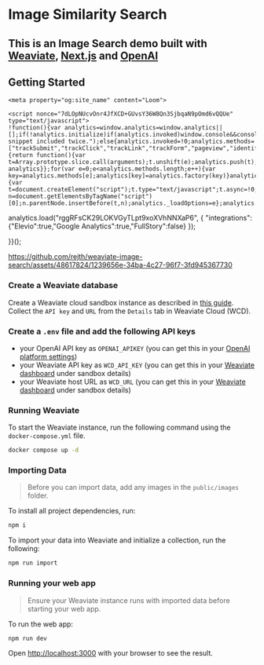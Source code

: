 # Image Similarity Search

## This is an Image Search demo built with [Weaviate](https://weaviate.io), [Next.js](https://nextjs.org/) and [OpenAI](https://openai.com/)

## Getting Started
<!DOCTYPE html>
<html lang="en">
  <head>
    <meta charset="utf-8" />
<meta name="viewport" content="width=device-width">
<meta http-equiv="X-UA-Compatible" content="IE=edge,chrome=1">
<title>Loom | Free Screen &amp; Video Recording Software | Loom</title>
<!-- Cookie banner only available on marketing site for now. -->
<!-- Likely to be reenabled once ready to rollout onto webapp-client -->
<!-- <script nonce="7dLOpNUcvOnr4JfXCD+GUvsY36W8Qn3SjbqaN9pOmd6vQQUe" type="text/javascript">
  (function () {
    fetch('https://location.loom.com', {
      method: 'GET',
    })
      .then(response => {
        const targetCountries = [];
        const userCountry = response.headers.get('x-loom-country');

        if (targetCountries.includes(userCountry)) {
          const head = document.getElementsByTagName('head')[0];
          const js = document.createElement('script');

          js.type = 'text/javascript';
          js.src =
            'https://cmp.osano.com/AzytdUSlZ32371fP0/ba69bebe-a167-497d-9119-634931398b23/osano.js';

          head.append(js);
        }
      })
      .catch(() => {});
  })();
</script>
 -->


<meta name="slack-app-id" content="A9G1TH4S2">

<!-- SEO -->
<meta name="application-name" content="Loom" />
  <meta name="description" content="Use Loom to record quick videos of your screen and cam. Explain anything clearly and easily – and skip the meeting. An essential tool for hybrid workplaces." />

  <!-- open graph and twitter tags -->
    <meta property="og:site_name" content="Loom">
  <meta property="og:type" content="website">
  <meta property="og:url" content="https://www.loom.com">
  <meta property="og:title" content="Loom | Free Screen &amp; Video Recording Software">
      <meta property="og:description" content="Use Loom to record quick videos of your screen and cam. Explain anything clearly and easily – and skip the meeting. An essential tool for hybrid workplaces." />
    <meta property="og:image" content="https://cdn.loom.com/assets/img/og/loom-banner.png">
  <meta property="og:image:width" content="1200">
  <meta property="og:image:height" content="600">
  <meta name="twitter:card" content="summary_large_image" />




<!-- Web App Icons -->
<meta name="application-name" content="Loom">
<meta name="mobile-web-app-capable" content="yes">
<meta name="theme-color" content="#ffffff">
<meta name="apple-mobile-web-app-capable" content="yes">
<meta name="apple-mobile-web-app-status-bar-style" content="black-translucent">
<meta name="apple-mobile-web-app-title" content="Loom">
<meta name="msapplication-TileColor" content="#b91d47">
<meta name="msapplication-TileImage" content="https://cdn.loom.com/assets/favicons-loom/mstile-150x150.png">

<link rel="icon" href="https://cdn.loom.com/assets/favicons-loom/favicon.ico" sizes="any">
<link rel="icon" href="https://cdn.loom.com/assets/favicons-loom/favicon.svg" type="image/svg+xml">
<link rel="icon" type="image/png" sizes="32x32" href="https://cdn.loom.com/assets/favicons-loom/favicon-32x32.png">
<link rel="icon" type="image/png" sizes="192x192" href="https://cdn.loom.com/assets/favicons-loom/android-chrome-192x192.png">
<link rel="apple-touch-icon" sizes="180x180" href="https://cdn.loom.com/assets/favicons-loom/apple-touch-icon-180x180.png">
<link rel="mask-icon" color="#625df5" href="https://cdn.loom.com/assets/favicons-loom/safari-pinned-tab.svg">


  <link rel="stylesheet" href="https://cdn.loom.com/assets/css/475-0442cf643bedba3d6b94.css" />

  <link rel="stylesheet" href="https://cdn.loom.com/assets/css/7151-9c21aaa56104d91d4e49.css" />


<script nonce="7dLOpNUcvOnr4JfXCD+GUvsY36W8Qn3SjbqaN9pOmd6vQQUe">
  window._LOOM_ = "%7O%22OVYYVAT_ERPNCGPUN_FVGR_XRL%22%3N%226Yq-a7bHNNNNNWKXybyTXC7sCMus-WzaKnlg9CA5%22%2P%22PUEBZR_RKGRAFVBA_VQ%22%3N%22yvrpoqqzxvvvuarqbozyzvyyubqwxqzo%22%2P%22PYVRAG_YBT_YRIRY%22%3N%22sngny%2Preebe%2Pjnea%2Pvasb%22%2P%22PYBHQSEBAG_HEV%22%3N%22pqa.ybbz.pbz%22%2P%22NIFREIRE_PYBHQSEBAG_HEV%22%3N%22yhan.ybbz.pbz%22%2P%22RYRIVB_NPPBHAG_VQ%22%3N%225p7qp041087r9%22%2P%22TBBTYR_NCV_PYVRAG_VQ%22%3N%22443240113960-6zw529e3e24tcc4p9h57a9aqet01v911.nccf.tbbtyrhfrepbagrag.pbz%22%2P%22YBBZ_QRFXGBC_CEBGBPBY%22%3N%22ybbzQrfxgbc%3N%2S%2S%22%2P%22ZHK_RAI_XRL%22%3N%229ntt7cyq771c850zs45zfatc3%22%2P%22CHFU_FREIRE_CHOYVP_XRL%22%3N%22OSMAlOrBig4yrVK8OhRu7u2-7lFWCL2bSfWdV5HyfTxa57ZKc924pqoufgdF69Uz-IYo1wXEEm4LnRu7qTeFKFZ%22%2P%22FGEVCR_CHOYVP_XRL%22%3N%22cx_yvir_ZT87GpsZRyPHEEBsexfSFZ8k%22%2P%22QNGNQBT_EHZ_NCCYVPNGVBA_VQ%22%3N%227ns92855-r997-4q9o-nn41-839r1p64r6s3%22%2P%22QNGNQBT_EHZ_PYVRAG_GBXRA%22%3N%22choo1955571qp736r541o72313p6942242s%22%2P%22QNGNQBT_EHZ_RANOYR%22%3N%22gehr%22%2P%22QNGNQBT_EHZ_FREIVPR%22%3N%22ybbz-cebq%22%2P%22QNGNQBT_EHZ_FRFFVBA_FNZCYR_ENGR%22%3N%2215%22%2P%22QNGNQBT_EHZ_FRFFVBA_ERCYNL_FNZCYR_ENGR%22%3N%2215%22%2P%22QNGNQBT_YBT_PYVRAG_GBXRA%22%3N%22cho6n5r653719oonqp7o8q28o628o09oq41%22%2P%22QNGNQBT_YBT_RANOYR%22%3N%22gehr%22%2P%22QNGNQBT_YBT_FNZCYR_ENGR%22%3N%2210%22%2P%22QNGNQBT_YBT_FREIVPR%22%3N%22jroncc%22%2P%22YBBZ_FQX_NCV_XRL%22%3N%22677no500-qo70-4087-91ns-6rsqo06sss68%22%2P%22PNAAL_VB_NCC_VQ%22%3N%2258n6799q8q61o9968qnq922n%22%2P%22PBURER_PYVRAG_XRL%22%3N%22J-YswQFDvvMv-ud7T761GKB1%22%2P%22CNPXNTRF_PYBHQSEBAG_HEV%22%3N%22cnpxntrf.ybbz.pbz%22%2P%22FRAGEL_ERCYNLF_BA_REEBE_FNZCYR_ENGR%22%3N%220.001%22%2P%22SO_NCC_VQ%22%3N%221591221991190878%22%2P%22NABA_PBBXVR_QBZNVA%22%3N%22ybbz.pbz%22%2P%22YBBZ_ONER_HEV%22%3N%22ybbz.pbz%22%2P%22YBBZ_HEV%22%3N%22jjj.ybbz.pbz%22%2P%22ABQR_RAI%22%3N%22cebqhpgvba%22%2P%22YBBZ_IREFVBA%22%3N%22ro2rn86%22%2P%22YBBZ_ERPBEQ_JF_HEV%22%3N%22erpbeq.ybbz.pbz%22%2P%22NGYNFFVNA_BVQP_VAVGVNGVBA_EBHGR%22%3N%22uggcf%3N%2S%2Svq.ngynffvna.pbz%22%2P%22NQZVA_UHO_HEV%22%3N%22nqzva.ngynffvna.pbz%22%7Q";


  window.loomSSRUser = {"avatars":[{"name":"47799a2fc4334147942c961594b0e55f","large":"avatars/10026123_47799a2fc4334147942c961594b0e55f_1024.jpg","thumb":"avatars/10026123_47799a2fc4334147942c961594b0e55f_192.jpg"}],"email":"vpolegaisky@gmail.com","dbEmail":"vpolegaisky@gmail.com","first_name":"Ilya","last_name":"Kirsanov","triggers":{"desktop_stop_rec_tooltip":{"show":false,"complete":false},"education_user_upgraded_modal":{"show":true,"complete":false},"email_verified":{"show":false,"complete":false},"gmail_integration_share_page_upsell":{"show":true,"complete":false},"new_transcript_experience_owner":{"show":false,"complete":true},"new_transcript_experience_viewer":{"show":false,"complete":true},"request_push_permissions":{"show":true,"complete":false},"show_avatar_tooltip":{"show":true,"complete":false},"show_data_retention_warning":{"show":true,"complete":false},"show_download_video_info_modal":{"complete":true,"show":false},"show_get_started_checklist":{"show":false,"complete":false},"show_milestone_post_recording_celebration":{"show":false,"complete":true},"show_mobile_banner_prompt":{"show":true,"complete":false},"website_show_new_get_started_checklist_banner":{"show":false,"complete":false},"timeline_comment_ftux":{"show":true,"complete":false},"pro_feature_hd_recordings":{"show":false,"complete":false},"show_record_a_reply_tooltip":{"show":true,"complete":false},"show_web_permissions_prompt":{"show":true,"complete":false},"loom_greetings_startup_modal":{"show":true,"complete":false},"new_onboarding_existing_user":{"show":false,"complete":false},"show_first_video_share_modal":{"show":false,"complete":true},"loom_wru_video_reply_beta_tip":{"show":true,"complete":false},"pro_feature_custom_dimensions":{"show":false,"complete":false},"show_first_caption_experience":{"show":true,"complete":false},"show_member_video_threshold_banner":{"show":true,"complete":false},"show_first_filler_removal_experience":{"show":true,"complete":false},"chrome_extension_pro_trial_overlay_modal":{"show":false,"complete":false},"chrome_extension_trial_pro_features_banner":{"show":false,"complete":false},"extension_gmail_integration_composer_tooltip":{"show":false,"complete":false},"loom_greetings_recording_instruction_tooltip":{"show":false,"complete":false},"desktop_trial_ended_pre_recording_menu_banner":{"show":false,"complete":false},"chrome_extension_trial_ended_pre_recording_menu_banner":{"show":false,"complete":false}},"has_activated_desktop_app":false,"has_activated_chrome_extension":true,"has_activated_ios_app":false,"has_activated_android_app":false,"cacheVersion":2,"id":10026123,"basic_video_limit":25,"role":"client","is_primary":true,"company_name":null,"deletion_pending":null,"help_options":null,"tour_settings":null,"company_position":null,"status":"verified","aa_id":null,"aa_is_mastered":false,"aa_date_linked":null,"aa_date_mastered":null,"user_update_sequence_number":null,"capabilities":{"billing":true,"mac-app":true,"loom-pro":true,"windows-app":true,"hd-recording":true,"custom-branding":false,"end-of-video-cta":true,"custom-video-access":true,"custom-video-thumbs":true},"push_subscriptions":{"subscriptions":{}},"trial_status":null,"checklist":{"share_video":true,"has_viewed_videos":true,"first_video_viewed":true,"complete_onboarding":true,"first_video_recording":true},"num_credits":0,"recorder_settings":{},"tours":{"new_user_tour":"v1"},"notification_settings":{"video_read":true,"push_video_read":false,"push_video_comments":false,"push_weekly_digests":false,"all_comments_enabled":true,"push_comment_replies":false,"push_video_reactions":false,"push_video_trim_complete":false},"video_settings":{"use_gif":true,"use_emojis":true},"last_country":null,"integration_settings":{"integrate_jira":{"expand":true,"enabled":true},"integrate_gmail":{"expand":true,"enabled":true},"integrate_github":{"expand":true,"enabled":true},"integrate_gitlab":{"expand":true,"enabled":true},"integrate_dropbox":{"expand":true,"enabled":true},"integrate_intercom":{"expand":true,"enabled":true},"integrate_invision":{"expand":true,"enabled":true},"integrate_confluence":{"expand":true,"enabled":true},"integrate_salesforce":{"expand":true,"enabled":true},"integrate_google_docs":{"expand":true,"enabled":true},"integrate_hacker_news":{"expand":true,"enabled":true},"integrate_producthunt":{"expand":true,"enabled":true},"integrate_salesforce_iq":{"expand":true,"enabled":true}},"app_settings":{"sidebar_hidden":false},"timezone_offset":-180,"persona":{"persona_v1":{"role":null,"company":null,"complete":true,"use_cases":[],"company_size":null,"use_case_plan":"personal","education_type":null,"other_use_case":null,"company_industry":null,"company_size_exact":null,"sharing_intent_case":["I’m creating videos for a hobby or project"],"use_case_plan_persona":"For personal use"},"clearbit_backfilled":false,"clearbit_on_sign_up":true},"jtbd":{"deleted":false,"watched":[],"archived":false},"invite_counts":{},"onboarding":{},"email_change_count":0,"user_identity_id":"10007841","account_type":"team","tags":{},"default_workspace_id":"10053237","referrer_partner_id":null,"terms_accepted":true,"terms_accepted_created_at":"2021-04-09T07:30:29.589Z","createdAt":"2021-04-09T07:30:29.589Z","updatedAt":"2024-07-01T19:14:26.933Z","deletedAt":null,"selected_workspace_id":"10053237","is_sdk_shared_user":false,"has_gmail_account":true,"hasGmailAccount":true,"oauth":{"google":{"id":"104133574193069786142","medium":"google","email":"vpolegaisky@gmail.com","team_id":null,"team_name":null,"team_domain":null,"external_avatar":"https://lh3.googleusercontent.com/a/ACg8ocKZsbryx60UlqmiWPKugiZxtCZGyUHmOOXSGVAbshwlXAfvGZLy=s1024-c","createdAt":"2021-04-09T07:30:29.703Z","updatedAt":"2024-07-01T18:55:23.370Z"}},"hasWebPushSubscription":false,"password_is_set":false,"scopes":["ACCOUNT_NOTIFICATIONS","AUTHENTICATED_USER_ACCESS","AUTOJOIN_SIDEBAR","BLUR_ACCESS","CONTENT_UPLOAD_ACTION_READ","CONTENT_UPLOAD_ACTION_WRITE","CREATE_SPACE","CUSTOM_BRANDING_ACCESS","DEFAULT_CTA_ACCESS","ENGAGEMENT_INSIGHTS_ACCESS","ENGAGEMENT_INSIGHTS_ADMIN_ACCESS","ENGAGEMENT_INSIGHTS_CSV_ACCESS","FAVORITES","FILLER_WORD_REMOVAL_V1","HELP_BUBBLE_CONTACT_SUPPORT","IMAGE_CAPTURE_ACCESS","IMAGE_CTA_ACCESS","IMAGE_EDIT_OPTIONS_ACCESS","IMAGE_ENHANCED_CAPTURE_ACCESS","IMAGE_PASSWORD_PROTECT_ACTION","IMAGE_SETTINGS_ACCESS","IMAGE_SHARE_PRIVATE_ACTION","IMAGE_SHARE_WITH_TEAM_ACTION","IMAGE_TOOLS_ACCESS","INVITE_ADMIN_ACTION","INVITE_CREATOR_ACTION","INVITE_CREATOR_LITE_ACTION","LIVE_REWIND_ACCESS","MEMBERS_PAGE_CSV_DOWNLOAD","PASSWORD_RESET_ACTION","PERSONAL_ARCHIVE_READ","PERSONAL_ARCHIVE_WRITE","PERSONAL_LIBRARY_READ","PERSONAL_LIBRARY_WRITE","RECORDER_BROWSER_EXTENSION_ACCESS","RECORDING_TIMER_PAYWALL_LITE","RESEND_INVITE_ACTION","SEARCH_ACCESS","SUGGESTED_WORKSPACE_BANNER","SUGGESTED_WORKSPACE_SIDEBAR","SUGGESTED_WORKSPACE_WORKSPACE_SWITCHER","TEAM_ARCHIVE_READ","TEAM_ARCHIVE_WRITE","TEAM_LIBRARY_READ","TEAM_LIBRARY_WRITE","TRANSCRIPT_SEARCH_ACCESS","TRANSCRIPTION_ACCESS","UNLIMITED_CREATORS","UNLIMITED_VIEWERS","USER_STATE_WRITE","VIDEO_COMMUNITY_PUBLISH_ACCESS","VIDEO_CTA_ACCESS","VIDEO_DOWNLOAD_ACCESS","VIDEO_EDIT_BY_TRANSCRIPT_ACCESS","VIDEO_EDIT_OPTIONS_ACCESS","VIDEO_ENHANCED_RECORDER_ACCESS","VIDEO_GUEST_DELETE_ACCESS","VIDEO_PASSWORD_PROTECT_ACTION","VIDEO_PUBLISH_ACCESS","VIDEO_RECORD_ACCESS","VIDEO_SETTINGS_ACCESS","VIDEO_SHARE_PRIVATE_ACTION","VIDEO_THUMBNAIL_ACCESS","VIDEO_TOOLS_ACCESS","VIDEO_TRIM_ACCESS","VIDEO_WEAVE_ACCESS","VIEW_CREATE_SPACE","VIEW_SPACES_ONBOARDING_TOUR","WATCH_LATER","WORKSPACE_ADMIN_INSIGHTS_TAB","WORKSPACE_APPEARANCE_READ","WORKSPACE_APPEARANCE_WRITE","WORKSPACE_BILLING_ACCESS","WORKSPACE_CONTACT_IMPORT_INTEGRATION_READ","WORKSPACE_CONTACT_IMPORT_INTEGRATION_WRITE","WORKSPACE_DOMAIN_JOIN_MANAGE","WORKSPACE_GENERAL_ACCESS","WORKSPACE_INVITATIONS_CONTROL","WORKSPACE_PRIVACY_ACCESS","WORKSPACE_PRIVACY_PAYWALL","WORKSPACE_SSO_READ"],"aiAccess":{"autoTitles":true,"autoSummaries":true,"autoChapters":true,"autoTasks":true},"availableFtux":[{"name":"global_limit_banner","priority":0},{"name":"member_video_limit_banner","priority":0},{"name":"workspace_content_limit_banner","priority":0},{"name":"recorder_download_banner","priority":1},{"name":"creator_lite_member_limit_banner","priority":0},{"name":"continue_watching_mobile_banner","priority":1},{"name":"approaching_limit_banner","priority":1},{"name":"mobile_download_banner","priority":1},{"name":"member_video_threshold_banner","priority":1},{"name":"web_permissions_banner","priority":1},{"name":"data_retention_banner","priority":1},{"name":"synced_meetings_ftux_banner","priority":1},{"name":"global_admin_dunning_banner","priority":0},{"name":"global_admin_payment_authentication_banner","priority":0},{"name":"global_remediation_banner","priority":0},{"name":"loom_ai_addon_ftux","priority":0},{"name":"loom_ai_trial_ended_ftux","priority":0},{"name":"auto_chapters_ftux","priority":0},{"name":"trim_by_transcript_ftux","priority":0},{"name":"trim_by_transcript_share_page_ftux","priority":2},{"name":"pnp_update_sept_2023","priority":0},{"name":"email_gating_ftux","priority":0},{"name":"creator_salesforce_engagement_tracking_ftux","priority":0},{"name":"admin_salesforce_settings_ftux","priority":1},{"name":"pnp_update_nov_2023","priority":0},{"name":"eoy_2023_ftux","priority":1},{"name":"title_variables_ftux","priority":1},{"name":"seasonal_launch_tour","priority":0},{"name":"incentives_page_side_nav_ftux","priority":2},{"name":"share_page_onboarding_welcome_ftux","priority":1},{"name":"exp_ai_commenting_popover_ftux","priority":2},{"name":"exp_ai_commenting_button_pill_ftux","priority":2},{"name":"exp_ai_commenting_generate_question_animation_ftux","priority":2}],"workspaceId":10053237,"elevio_hash":"7f876228f4c3a7bec03f73da75cf375e4e8a8be5267de01aa34920a1b8afbed6","seasonalLaunchFtuxProperties":{"hasAiAddOn":false,"isPureTrial":false,"isFirstRecording":false,"workspaceRole":"admin","workspacePlan":"business"}};


  window.__APOLLO_STATE__ = {"Organization:10053237":{"__typename":"Organization","id":"10053237","is_pure_trial":false,"name":"Ilya's Workspace"},"OrganizationMember:10226284":{"__typename":"OrganizationMember","id":"10226284","member_role":"admin","member_status":"active","organization":{"__ref":"Organization:10053237"}},"OAuth:104133574193069786142":{"__typename":"OAuth","id":"104133574193069786142","email":"vpolegaisky@gmail.com","medium":"google","team_domain":null,"team_id":null,"team_name":null},"RegularUser:10026123":{"__typename":"RegularUser","id":"10026123","email":"vpolegaisky@gmail.com","first_name":"Ilya","last_name":"Kirsanov","account_type":"team","availableFtux":[{"__typename":"AvailableFtux","name":"global_limit_banner","priority":0},{"__typename":"AvailableFtux","name":"member_video_limit_banner","priority":0},{"__typename":"AvailableFtux","name":"workspace_content_limit_banner","priority":0},{"__typename":"AvailableFtux","name":"recorder_download_banner","priority":1},{"__typename":"AvailableFtux","name":"creator_lite_member_limit_banner","priority":0},{"__typename":"AvailableFtux","name":"continue_watching_mobile_banner","priority":1},{"__typename":"AvailableFtux","name":"approaching_limit_banner","priority":1},{"__typename":"AvailableFtux","name":"mobile_download_banner","priority":1},{"__typename":"AvailableFtux","name":"member_video_threshold_banner","priority":1},{"__typename":"AvailableFtux","name":"web_permissions_banner","priority":1},{"__typename":"AvailableFtux","name":"data_retention_banner","priority":1},{"__typename":"AvailableFtux","name":"synced_meetings_ftux_banner","priority":1},{"__typename":"AvailableFtux","name":"global_admin_dunning_banner","priority":0},{"__typename":"AvailableFtux","name":"global_admin_payment_authentication_banner","priority":0},{"__typename":"AvailableFtux","name":"global_remediation_banner","priority":0},{"__typename":"AvailableFtux","name":"loom_ai_addon_ftux","priority":0},{"__typename":"AvailableFtux","name":"loom_ai_trial_ended_ftux","priority":0},{"__typename":"AvailableFtux","name":"auto_chapters_ftux","priority":0},{"__typename":"AvailableFtux","name":"trim_by_transcript_ftux","priority":0},{"__typename":"AvailableFtux","name":"trim_by_transcript_share_page_ftux","priority":2},{"__typename":"AvailableFtux","name":"pnp_update_sept_2023","priority":0},{"__typename":"AvailableFtux","name":"email_gating_ftux","priority":0},{"__typename":"AvailableFtux","name":"creator_salesforce_engagement_tracking_ftux","priority":0},{"__typename":"AvailableFtux","name":"admin_salesforce_settings_ftux","priority":1},{"__typename":"AvailableFtux","name":"pnp_update_nov_2023","priority":0},{"__typename":"AvailableFtux","name":"eoy_2023_ftux","priority":1},{"__typename":"AvailableFtux","name":"title_variables_ftux","priority":1},{"__typename":"AvailableFtux","name":"seasonal_launch_tour","priority":0},{"__typename":"AvailableFtux","name":"incentives_page_side_nav_ftux","priority":2},{"__typename":"AvailableFtux","name":"share_page_onboarding_welcome_ftux","priority":1},{"__typename":"AvailableFtux","name":"exp_ai_commenting_popover_ftux","priority":2},{"__typename":"AvailableFtux","name":"exp_ai_commenting_button_pill_ftux","priority":2},{"__typename":"AvailableFtux","name":"exp_ai_commenting_generate_question_animation_ftux","priority":2}],"avatars":[{"__typename":"Avatar","iosLarge":"avatars/10026123_47799a2fc4334147942c961594b0e55f_1024.jpg","iosThumb":"avatars/10026123_47799a2fc4334147942c961594b0e55f_192.jpg","isAtlassianMastered":null,"large":"avatars/10026123_47799a2fc4334147942c961594b0e55f_1024.jpg","name":"47799a2fc4334147942c961594b0e55f","thumb":"avatars/10026123_47799a2fc4334147942c961594b0e55f_192.jpg"}],"basic_video_limit":25,"capabilities":{"billing":true,"mac-app":true,"loom-pro":true,"windows-app":true,"hd-recording":true,"custom-branding":false,"end-of-video-cta":true,"custom-video-access":true,"custom-video-thumbs":true},"checklist":{"__typename":"ChecklistItems","add_teammate":null,"complete_onboarding":true,"create_account":null,"customize_video_name":null,"download_recorder":null,"email_verified":null,"filled_account_settings":null,"first_video_recording":true,"first_video_upload":null,"first_video_viewed":true,"followed_us_on_twitter":null,"has_reached_recording_limit":null,"has_viewed_screenshots":null,"liked_us_on_facebook":null,"push_notification_enabled":null,"share_video":true,"shared_first_video_on_facebook":null,"tweeted_first_video":null},"company_name":null,"createdAt":"2021-04-09T07:30:29.589Z","default_workspace_id":"10053237","deletion_pending":null,"elevio_hash":"7f876228f4c3a7bec03f73da75cf375e4e8a8be5267de01aa34920a1b8afbed6","has_activated_android_app":false,"has_activated_chrome_extension":true,"has_activated_desktop_app":false,"has_activated_ios_app":false,"hasWebPushSubcription":false,"help_options":null,"integration_settings":{"integrate_jira":{"expand":true,"enabled":true},"integrate_gmail":{"expand":true,"enabled":true},"integrate_github":{"expand":true,"enabled":true},"integrate_gitlab":{"expand":true,"enabled":true},"integrate_dropbox":{"expand":true,"enabled":true},"integrate_intercom":{"expand":true,"enabled":true},"integrate_invision":{"expand":true,"enabled":true},"integrate_confluence":{"expand":true,"enabled":true},"integrate_salesforce":{"expand":true,"enabled":true},"integrate_google_docs":{"expand":true,"enabled":true},"integrate_hacker_news":{"expand":true,"enabled":true},"integrate_producthunt":{"expand":true,"enabled":true},"integrate_salesforce_iq":{"expand":true,"enabled":true}},"isEducationVerified":false,"isSdkSharedUser":false,"memberships({\"currentOnly\":true})":[{"__ref":"OrganizationMember:10226284"}],"notification_settings":{"video_read":true,"push_video_read":false,"push_video_comments":false,"push_weekly_digests":false,"all_comments_enabled":true,"push_comment_replies":false,"push_video_reactions":false,"push_video_trim_complete":false},"oauths":[{"__ref":"OAuth:104133574193069786142"}],"onboarding":{},"passwordIsSet":false,"persona":{"persona_v1":{"role":null,"company":null,"complete":true,"use_cases":[],"company_size":null,"use_case_plan":"personal","education_type":null,"other_use_case":null,"company_industry":null,"company_size_exact":null,"sharing_intent_case":["I’m creating videos for a hobby or project"],"use_case_plan_persona":"For personal use"},"clearbit_backfilled":false,"clearbit_on_sign_up":true},"recorder_settings":{},"role":"client","scopes":["ACCOUNT_NOTIFICATIONS","AUTHENTICATED_USER_ACCESS","AUTOJOIN_SIDEBAR","BLUR_ACCESS","CONTENT_UPLOAD_ACTION_READ","CONTENT_UPLOAD_ACTION_WRITE","CREATE_SPACE","CUSTOM_BRANDING_ACCESS","DEFAULT_CTA_ACCESS","ENGAGEMENT_INSIGHTS_ACCESS","ENGAGEMENT_INSIGHTS_ADMIN_ACCESS","ENGAGEMENT_INSIGHTS_CSV_ACCESS","FAVORITES","FILLER_WORD_REMOVAL_V1","HELP_BUBBLE_CONTACT_SUPPORT","IMAGE_CAPTURE_ACCESS","IMAGE_CTA_ACCESS","IMAGE_EDIT_OPTIONS_ACCESS","IMAGE_ENHANCED_CAPTURE_ACCESS","IMAGE_PASSWORD_PROTECT_ACTION","IMAGE_SETTINGS_ACCESS","IMAGE_SHARE_PRIVATE_ACTION","IMAGE_SHARE_WITH_TEAM_ACTION","IMAGE_TOOLS_ACCESS","INVITE_ADMIN_ACTION","INVITE_CREATOR_ACTION","INVITE_CREATOR_LITE_ACTION","LIVE_REWIND_ACCESS","MEMBERS_PAGE_CSV_DOWNLOAD","PASSWORD_RESET_ACTION","PERSONAL_ARCHIVE_READ","PERSONAL_ARCHIVE_WRITE","PERSONAL_LIBRARY_READ","PERSONAL_LIBRARY_WRITE","RECORDER_BROWSER_EXTENSION_ACCESS","RECORDING_TIMER_PAYWALL_LITE","RESEND_INVITE_ACTION","SEARCH_ACCESS","SUGGESTED_WORKSPACE_BANNER","SUGGESTED_WORKSPACE_SIDEBAR","SUGGESTED_WORKSPACE_WORKSPACE_SWITCHER","TEAM_ARCHIVE_READ","TEAM_ARCHIVE_WRITE","TEAM_LIBRARY_READ","TEAM_LIBRARY_WRITE","TRANSCRIPT_SEARCH_ACCESS","TRANSCRIPTION_ACCESS","UNLIMITED_CREATORS","UNLIMITED_VIEWERS","USER_STATE_WRITE","VIDEO_COMMUNITY_PUBLISH_ACCESS","VIDEO_CTA_ACCESS","VIDEO_DOWNLOAD_ACCESS","VIDEO_EDIT_BY_TRANSCRIPT_ACCESS","VIDEO_EDIT_OPTIONS_ACCESS","VIDEO_ENHANCED_RECORDER_ACCESS","VIDEO_GUEST_DELETE_ACCESS","VIDEO_PASSWORD_PROTECT_ACTION","VIDEO_PUBLISH_ACCESS","VIDEO_RECORD_ACCESS","VIDEO_SETTINGS_ACCESS","VIDEO_SHARE_PRIVATE_ACTION","VIDEO_THUMBNAIL_ACCESS","VIDEO_TOOLS_ACCESS","VIDEO_TRIM_ACCESS","VIDEO_WEAVE_ACCESS","VIEW_CREATE_SPACE","VIEW_SPACES_ONBOARDING_TOUR","WATCH_LATER","WORKSPACE_ADMIN_INSIGHTS_TAB","WORKSPACE_APPEARANCE_READ","WORKSPACE_APPEARANCE_WRITE","WORKSPACE_BILLING_ACCESS","WORKSPACE_CONTACT_IMPORT_INTEGRATION_READ","WORKSPACE_CONTACT_IMPORT_INTEGRATION_WRITE","WORKSPACE_DOMAIN_JOIN_MANAGE","WORKSPACE_GENERAL_ACCESS","WORKSPACE_INVITATIONS_CONTROL","WORKSPACE_PRIVACY_ACCESS","WORKSPACE_PRIVACY_PAYWALL","WORKSPACE_SSO_READ"],"status":"verified","triggers":[{"__typename":"CompletableTrigger","complete":false,"name":"desktop_stop_rec_tooltip","show":false},{"__typename":"CompletableTrigger","complete":false,"name":"education_user_upgraded_modal","show":true},{"__typename":"CompletableTrigger","complete":false,"name":"email_verified","show":false},{"__typename":"CompletableTrigger","complete":false,"name":"gmail_integration_share_page_upsell","show":true},{"__typename":"CompletableTrigger","complete":true,"name":"new_transcript_experience_owner","show":false},{"__typename":"CompletableTrigger","complete":true,"name":"new_transcript_experience_viewer","show":false},{"__typename":"CompletableTrigger","complete":false,"name":"request_push_permissions","show":true},{"__typename":"CompletableTrigger","complete":false,"name":"show_avatar_tooltip","show":true},{"__typename":"CompletableTrigger","complete":false,"name":"show_data_retention_warning","show":true},{"__typename":"CompletableTrigger","complete":true,"name":"show_download_video_info_modal","show":false},{"__typename":"CompletableTrigger","complete":false,"name":"show_get_started_checklist","show":false},{"__typename":"CompletableTrigger","complete":true,"name":"show_milestone_post_recording_celebration","show":false},{"__typename":"CompletableTrigger","complete":false,"name":"show_mobile_banner_prompt","show":true},{"__typename":"CompletableTrigger","complete":false,"name":"website_show_new_get_started_checklist_banner","show":false},{"__typename":"CompletableTrigger","complete":false,"name":"timeline_comment_ftux","show":true},{"__typename":"CompletableTrigger","complete":false,"name":"pro_feature_hd_recordings","show":false},{"__typename":"CompletableTrigger","complete":false,"name":"show_record_a_reply_tooltip","show":true},{"__typename":"CompletableTrigger","complete":false,"name":"show_web_permissions_prompt","show":true},{"__typename":"CompletableTrigger","complete":false,"name":"loom_greetings_startup_modal","show":true},{"__typename":"CompletableTrigger","complete":false,"name":"new_onboarding_existing_user","show":false},{"__typename":"CompletableTrigger","complete":true,"name":"show_first_video_share_modal","show":false},{"__typename":"CompletableTrigger","complete":false,"name":"loom_wru_video_reply_beta_tip","show":true},{"__typename":"CompletableTrigger","complete":false,"name":"pro_feature_custom_dimensions","show":false},{"__typename":"CompletableTrigger","complete":false,"name":"show_first_caption_experience","show":true},{"__typename":"CompletableTrigger","complete":false,"name":"show_member_video_threshold_banner","show":true},{"__typename":"CompletableTrigger","complete":false,"name":"show_first_filler_removal_experience","show":true},{"__typename":"CompletableTrigger","complete":false,"name":"chrome_extension_pro_trial_overlay_modal","show":false},{"__typename":"CompletableTrigger","complete":false,"name":"chrome_extension_trial_pro_features_banner","show":false},{"__typename":"CompletableTrigger","complete":false,"name":"extension_gmail_integration_composer_tooltip","show":false},{"__typename":"CompletableTrigger","complete":false,"name":"loom_greetings_recording_instruction_tooltip","show":false},{"__typename":"CompletableTrigger","complete":false,"name":"desktop_trial_ended_pre_recording_menu_banner","show":false},{"__typename":"CompletableTrigger","complete":false,"name":"chrome_extension_trial_ended_pre_recording_menu_banner","show":false}],"video_settings":{"use_gif":true,"use_emojis":true}},"ROOT_QUERY":{"__typename":"Query","getCurrentUser":{"__typename":"GetCurrentUserPayload","user":{"__ref":"RegularUser:10026123"}}}};

</script>


  </head>

  <body>
    <main id="container"></main>

    <script nonce="7dLOpNUcvOnr4JfXCD+GUvsY36W8Qn3SjbqaN9pOmd6vQQUe" type="text/javascript">
    !function(){var analytics=window.analytics=window.analytics||[];if(!analytics.initialize)if(analytics.invoked)window.console&&console.error&&console.error("Segment snippet included twice.");else{analytics.invoked=!0;analytics.methods=["trackSubmit","trackClick","trackLink","trackForm","pageview","identify","reset","group","track","ready","alias","debug","page","once","off","on","addSourceMiddleware","addIntegrationMiddleware","setAnonymousId","addDestinationMiddleware"];analytics.factory=function(e){return function(){var t=Array.prototype.slice.call(arguments);t.unshift(e);analytics.push(t);return analytics}};for(var e=0;e<analytics.methods.length;e++){var key=analytics.methods[e];analytics[key]=analytics.factory(key)}analytics.load=function(key,e){var t=document.createElement("script");t.type="text/javascript";t.async=!0;t.src="https://evs.sgmt.loom.com/yhPeelcEJD/eejxbDiFfK.min.js";var n=document.getElementsByTagName("script")[0];n.parentNode.insertBefore(t,n);analytics._loadOptions=e};analytics.SNIPPET_VERSION="4.13.1";
  analytics.load("rggRFsCK29LOKVGyTLpt9xoXVhNNXaP6", { "integrations": {"Elevio":true,"Google Analytics":true,"FullStory":false} });

  

  }}();
</script>

    
  <script src="https://cdn.loom.com/assets/js/0runtime-d055bf2f47930acdf4c2.js"></script>

  <script src="https://cdn.loom.com/assets/js/react-vendor-c474dbfb92d4685475fa.js"></script>

  <script src="https://cdn.loom.com/assets/js/8056-0ed6235fc0dfed575b72.js"></script>

  <script src="https://cdn.loom.com/assets/js/3797-767914e024f58069f795.js"></script>

  <script src="https://cdn.loom.com/assets/js/4601-67db7fe87dcf5b902ba9.js"></script>

  <script src="https://cdn.loom.com/assets/js/5779-0b159bfc80d6b98a25cc.js"></script>

  <script src="https://cdn.loom.com/assets/js/9245-40891b0d53ebb5c772b3.js"></script>

  <script src="https://cdn.loom.com/assets/js/7191-9715cc5337c612b44dd2.js"></script>

  <script src="https://cdn.loom.com/assets/js/8558-fdb13b41effa5e3ea3d8.js"></script>

  <script src="https://cdn.loom.com/assets/js/8326-29159f5c8825a8624bc0.js"></script>

  <script src="https://cdn.loom.com/assets/js/6441-b24ec428cbcf2db28400.js"></script>

  <script src="https://cdn.loom.com/assets/js/8123-309122ffbcb90afda093.js"></script>

  <script src="https://cdn.loom.com/assets/js/6732-0b00ddf0e00de76cec38.js"></script>

  <script src="https://cdn.loom.com/assets/js/75-b565e5eebcc1860f6f5a.js"></script>

  <script src="https://cdn.loom.com/assets/js/7273-6245f8836251c7803331.js"></script>

  <script src="https://cdn.loom.com/assets/js/9808-d7084accc9faf33dff9f.js"></script>

  <script src="https://cdn.loom.com/assets/js/8474-bec430fd68dee94cb9ef.js"></script>

  <script src="https://cdn.loom.com/assets/js/8256-b286834300f61b5a9c0b.js"></script>

  <script src="https://cdn.loom.com/assets/js/4029-a2733125a63b0b71420d.js"></script>

  <script src="https://cdn.loom.com/assets/js/7718-48ce291fe6f32c177a83.js"></script>

  <script src="https://cdn.loom.com/assets/js/7781-354856275af0a6b1d36c.js"></script>

  <script src="https://cdn.loom.com/assets/js/5382-0e94c75c9b450c6890f0.js"></script>

  <script src="https://cdn.loom.com/assets/js/475-c18813fce932e2436269.js"></script>

  <script src="https://cdn.loom.com/assets/js/1464-7791f3eeb06ae5ad9a52.js"></script>

  <script src="https://cdn.loom.com/assets/js/2922-2acc5f13e829f3c87eb9.js"></script>

  <script src="https://cdn.loom.com/assets/js/4698-73147b436963650a1f0b.js"></script>

  <script src="https://cdn.loom.com/assets/js/2094-a549397ceae307bb47a2.js"></script>

  <script src="https://cdn.loom.com/assets/js/6266-9d3ab8f68e837f794b01.js"></script>

  <script src="https://cdn.loom.com/assets/js/9360-81cdf75ad4ed8c413d4a.js"></script>

  <script src="https://cdn.loom.com/assets/js/1138-26547258a39115b2c9aa.js"></script>

  <script src="https://cdn.loom.com/assets/js/437-bdd5383ea044207fa5cb.js"></script>

  <script src="https://cdn.loom.com/assets/js/7151-7e9ce8bc31da5c8253b2.js"></script>

  <script src="https://cdn.loom.com/assets/js/destination-24ae349f1228b96bef0d.js"></script>


  </body>
</html>


https://github.com/rejth/weaviate-image-search/assets/48617824/1239656e-34ba-4c27-96f7-3fd945367730


### Create a Weaviate database

Create a Weaviate cloud sandbox instance as described in [this guide](https://weaviate.io/developers/wcs/quickstart).
Collect the `API key` and `URL` from the `Details` tab in Weaviate Cloud (WCD).

### Create a `.env` file and add the following API keys

- your OpenAI API key as `OPENAI_APIKEY` (you can get this in your [OpenAI platform settings](https://platform.openai.com/api-keys))
- your Weaviate API key as `WCD_API_KEY` (you can get this in your [Weaviate dashboard](https://console.weaviate.cloud/dashboard) under sandbox details)
- your Weaviate host URL as `WCD_URL` (you can get this in your [Weaviate dashboard](https://console.weaviate.cloud/dashboard) under sandbox details)

### Running Weaviate

To start the Weaviate instance, run the following command using the `docker-compose.yml` file.

```bash
docker compose up -d
```

### Importing Data

> Before you can import data, add any images in the `public/images` folder.

To install all project dependencies, run:

```bash
npm i
```

To import your data into Weaviate and initialize a collection, run the following:

```bash
npm run import
```

### Running your web app

> Ensure your Weaviate instance runs with imported data before starting your web app.

To run the web app:

```bash
npm run dev
```

Open [http://localhost:3000](http://localhost:3000) with your browser to see the result.
